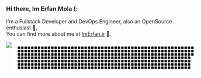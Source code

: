 ### Hi there, Im Erfan Mola (:  
  
  I'm a Fullstack Developer and DevOps Engineer, also an OpenSource enthusiast 💎,  
  You can find more about me at [ImErfan.ir](https://imerfan.ir/) 🐞.  
  
<div style="display:flex;">
 <img align="center" src="https://github-widgetbox.vercel.app/api/profile?username=ErfanMola&data=followers,repositories,stars,commits" />
 <img align="center" src="https://raw.githubusercontent.com/erfanmola/erfanmola/main/gitartwork.svg" />
</div>
